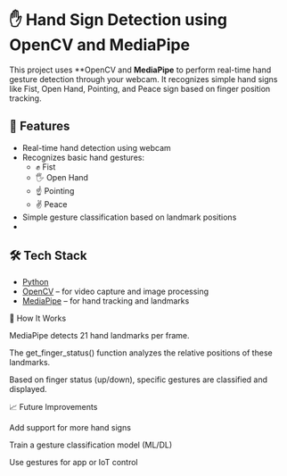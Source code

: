 # ✋ Hand Sign Detection using OpenCV and MediaPipe

This project uses **OpenCV and **MediaPipe** to perform real-time hand gesture detection through your webcam. 
It recognizes simple hand signs like Fist, Open Hand, Pointing, and Peace sign based on finger position tracking.


## 🚀 Features

- Real-time hand detection using webcam
- Recognizes basic hand gestures:
  - ✊ Fist  
  - 🖐 Open Hand  
  - ☝️ Pointing  
  - ✌️ Peace
- Simple gesture classification based on landmark positions
- 

## 🛠️ Tech Stack

- [Python](https://www.python.org/)
- [OpenCV](https://opencv.org/) – for video capture and image processing
- [MediaPipe](https://developers.google.com/mediapipe) – for hand tracking and landmarks


🧠 How It Works


MediaPipe detects 21 hand landmarks per frame.

The get_finger_status() function analyzes the relative positions of these landmarks.

Based on finger status (up/down), specific gestures are classified and displayed.


📈 Future Improvements


Add support for more hand signs

Train a gesture classification model (ML/DL)

Use gestures for app or IoT control
